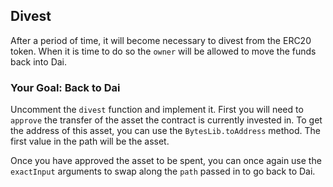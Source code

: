 ## Divest

After a period of time, it will become necessary to divest from the ERC20 token. When it is time to do so the `owner` will be allowed to move the funds back into Dai.

### <emoji id="checkered_flag" /> Your Goal: Back to Dai

Uncomment the `divest` function and implement it. First you will need to `approve` the transfer of the asset the contract is currently invested in. To get the address of this asset, you can use the `BytesLib.toAddress` method. The first value in the path will be the asset.

Once you have approved the asset to be spent, you can once again use the `exactInput` arguments to swap along the `path` passed in to go back to Dai.